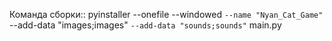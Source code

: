 Команда сборки::
pyinstaller --onefile --windowed `
  --name "Nyan_Cat_Game" `
  --add-data "images;images" `
  --add-data "sounds;sounds" `
  main.py

